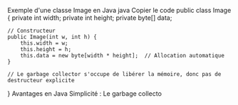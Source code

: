 Exemple d'une classe Image en Java
java
Copier le code
public class Image {
    private int width;
    private int height;
    private byte[] data;

    // Constructeur
    public Image(int w, int h) {
        this.width = w;
        this.height = h;
        this.data = new byte[width * height];  // Allocation automatique
    }

    // Le garbage collector s'occupe de libérer la mémoire, donc pas de destructeur explicite
}
Avantages en Java
Simplicité : Le garbage collecto